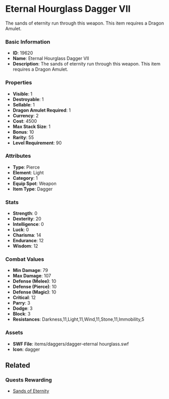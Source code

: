 # Eternal Hourglass Dagger VII

The sands of eternity run through this weapon. This item requires a Dragon Amulet.

### Basic Information

- **ID**: 19620
- **Name**: Eternal Hourglass Dagger VII
- **Description**: The sands of eternity run through this weapon. This item requires a Dragon Amulet.

### Properties

- **Visible**: 1
- **Destroyable**: 1
- **Sellable**: 1
- **Dragon Amulet Required**: 1
- **Currency**: 2
- **Cost**: 4500
- **Max Stack Size**: 1
- **Bonus**: 10
- **Rarity**: 55
- **Level Requirement**: 90

### Attributes

- **Type**: Pierce
- **Element**: Light
- **Category**: 1
- **Equip Spot**: Weapon
- **Item Type**: Dagger

### Stats

- **Strength**: 0
- **Dexterity**: 20
- **Intelligence**: 0
- **Luck**: 0
- **Charisma**: 14
- **Endurance**: 12
- **Wisdom**: 12

### Combat Values

- **Min Damage**: 79
- **Max Damage**: 107
- **Defense (Melee)**: 10
- **Defense (Pierce)**: 10
- **Defense (Magic)**: 10
- **Critical**: 12
- **Parry**: 3
- **Dodge**: 3
- **Block**: 3
- **Resistances**: Darkness,11,Light,11,Wind,11,Stone,11,Immobility,5

### Assets

- **SWF File**: items/daggers/dagger-eternal hourglass.swf
- **Icon**: dagger

## Related

### Quests Rewarding

- [Sands of Eternity](../quests/1042-sands-of-eternity.md)

